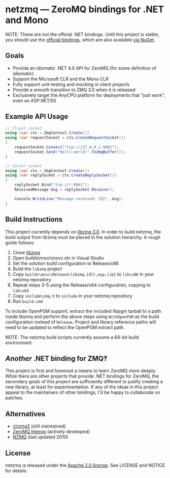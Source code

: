 # netzmq &mdash; ZeroMQ bindings for .NET and Mono

NOTE: These are not the official .NET bindings. Until this project is stable, you should use the [official bindings][clrzmq], which are also available [via NuGet][clrzmq-nuget].

## Goals
* Provide an idiomatic .NET 4.0 API for ZeroMQ (for some definition of *idiomatic*)
* Support the Microsoft CLR and the Mono CLR
* Fully support unit-testing and mocking in client projects
* Provide a smooth transition to ZMQ 3.0 when it is released
* Exclusively target the AnyCPU platform for deployments that "just work", even on ASP.NET/IIS

## Example API Usage

```c#
// Client socket
using (var ctx = ZmqContext.Create())
using (var requestSocket = ctx.CreateRequestSocket())
{
    requestSocket.Connect("tcp://127.0.0.1:9001");
    requestSocket.Send("Hello world!".ToZmqBuffer());
}

// Server socket
using (var ctx = ZmqContext.Create())
using (var replySocket = ctx.CreateReplySocket())
{
    replySocket.Bind("tcp://*:9001");
    ReceivedMessage msg = replySocket.Receive();

    Console.WriteLine("Message received: {0}", msg);
}
```

## Build Instructions
This project currently depends on [libzmq 3.0][libzmq-src]. In order to build netzmq, the build output from libzmq must be placed in the solution hierarchy. A rough guide follows:

1. Clone [libzmq][libzmq-src]
2. Open builds\msvc\msvc.sln in Visual Studio
3. Set the solution build configuration to Release/x86
4. Build the `libzmq` project
5. Copy `builds\msvc\Release\libzmq.{dll,exp,lib}` to `lib\x86` in your netzmq repository 
6. Repeat steps 3-5 using the Release/x64 configuration, copying to `lib\x64`
7. Copy `include\zmq.h` to `include` in your netzmq repository
8. Run `build.cmd`

To include OpenPGM support, extract the included libpgm tarball to a path inside libzmq and perform the above steps using `WithOpenPGM` as the build configuration instead of `Release`. Project and library reference paths will need to be updated to reflect the OpenPGM extract path.

NOTE: The netzmq build scripts currently assume a 64-bit build environment.

## *Another* .NET binding for ZMQ&#x203d;
This project is first and foremost a means to learn ZeroMQ more deeply. While there are other projects that provide .NET bindings for ZeroMQ, the secondary goals of this project are sufficiently different to justify creating a new library, at least for experimentation. If any of the ideas in this project appeal to the maintainers of other bindings, I'd be happy to collaborate on patches.

## Alternatives
* [clrzmq2][clrzmq] (still maintained)
* [ZeroMQ Interop][zeromq-interop] (actively developed)
* [NZMQ][nzmq] (last updated 2010)

## License
netzmq is released under the [Apache 2.0 license][apl]. See LICENSE and NOTICE for details.

[libzmq-src]: https://github.com/zeromq/zeromq3-0
[zeromq]: http://www.zeromq.org/
[clrzmq]: https://github.com/zeromq/clrzmq2
[clrzmq-nuget]: http://nuget.org/List/Packages/clrzmq2
[zeromq-interop]: http://zeromq.codeplex.com/
[nzmq]: http://nzmq.codeplex.com/
[apl]: http://www.apache.org/licenses/LICENSE-2.0.html
